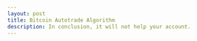```yaml
---
layout: post
title: Bitcoin Autotrade Algorithm
description: In conclusion, it will not help your account.
---
```

